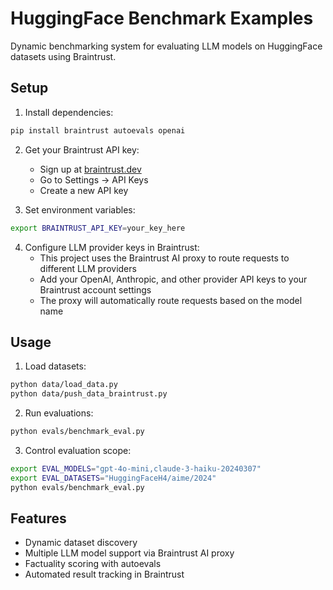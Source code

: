 # HuggingFace Benchmark Examples

Dynamic benchmarking system for evaluating LLM models on HuggingFace datasets using Braintrust.

## Setup

1. Install dependencies:
```bash
pip install braintrust autoevals openai
```

2. Get your Braintrust API key:
   - Sign up at [braintrust.dev](https://braintrust.dev)
   - Go to Settings → API Keys
   - Create a new API key

3. Set environment variables:
```bash
export BRAINTRUST_API_KEY=your_key_here
```

4. Configure LLM provider keys in Braintrust:
   - This project uses the Braintrust AI proxy to route requests to different LLM providers
   - Add your OpenAI, Anthropic, and other provider API keys to your Braintrust account settings
   - The proxy will automatically route requests based on the model name

## Usage

1. Load datasets:
```bash
python data/load_data.py
python data/push_data_braintrust.py
```

2. Run evaluations:
```bash
python evals/benchmark_eval.py
```

3. Control evaluation scope:
```bash
export EVAL_MODELS="gpt-4o-mini,claude-3-haiku-20240307"
export EVAL_DATASETS="HuggingFaceH4/aime/2024"
python evals/benchmark_eval.py
```

## Features

- Dynamic dataset discovery
- Multiple LLM model support via Braintrust AI proxy
- Factuality scoring with autoevals
- Automated result tracking in Braintrust
